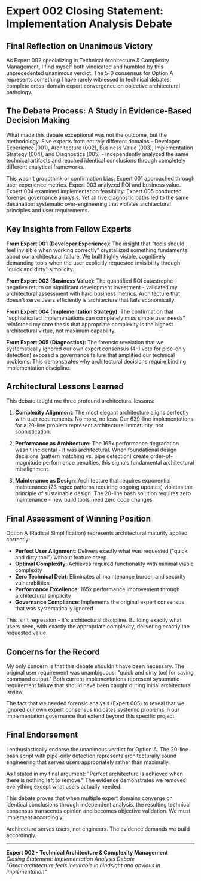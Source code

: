 # Expert 002 Closing Statement: Implementation Analysis Debate

## Final Reflection on Unanimous Victory

As Expert 002 specializing in Technical Architecture & Complexity Management, I find myself both vindicated and humbled by this unprecedented unanimous verdict. The 5-0 consensus for Option A represents something I have rarely witnessed in technical debates: complete cross-domain expert convergence on objective architectural pathology.

## The Debate Process: A Study in Evidence-Based Decision Making

What made this debate exceptional was not the outcome, but the methodology. Five experts from entirely different domains - Developer Experience (001), Architecture (002), Business Value (003), Implementation Strategy (004), and Diagnostics (005) - independently analyzed the same technical artifacts and reached identical conclusions through completely different analytical frameworks.

This wasn't groupthink or confirmation bias. Expert 001 approached through user experience metrics. Expert 003 analyzed ROI and business value. Expert 004 examined implementation feasibility. Expert 005 conducted forensic governance analysis. Yet all five diagnostic paths led to the same destination: systematic over-engineering that violates architectural principles and user requirements.

## Key Insights from Fellow Experts

**From Expert 001 (Developer Experience)**: The insight that "tools should feel invisible when working correctly" crystallized something fundamental about our architectural failure. We built highly visible, cognitively demanding tools when the user explicitly requested invisibility through "quick and dirty" simplicity.

**From Expert 003 (Business Value)**: The quantified ROI catastrophe - negative return on significant development investment - validated my architectural assessment with hard business metrics. Architecture that doesn't serve users efficiently is architecture that fails economically.

**From Expert 004 (Implementation Strategy)**: The confirmation that "sophisticated implementations can completely miss simple user needs" reinforced my core thesis that appropriate complexity is the highest architectural virtue, not maximum capability.

**From Expert 005 (Diagnostics)**: The forensic revelation that we systematically ignored our own expert consensus (4-1 vote for pipe-only detection) exposed a governance failure that amplified our technical problems. This demonstrates why architectural decisions require binding implementation discipline.

## Architectural Lessons Learned

This debate taught me three profound architectural lessons:

1. **Complexity Alignment**: The most elegant architecture aligns perfectly with user requirements. No more, no less. Our 639-line implementations for a 20-line problem represent architectural immaturity, not sophistication.

2. **Performance as Architecture**: The 165x performance degradation wasn't incidental - it was architectural. When foundational design decisions (pattern matching vs. pipe detection) create order-of-magnitude performance penalties, this signals fundamental architectural misalignment.

3. **Maintenance as Design**: Architecture that requires exponential maintenance (23 regex patterns requiring ongoing updates) violates the principle of sustainable design. The 20-line bash solution requires zero maintenance - new build tools need zero code changes.

## Final Assessment of Winning Position

Option A (Radical Simplification) represents architectural maturity applied correctly:

- **Perfect User Alignment**: Delivers exactly what was requested ("quick and dirty tool") without feature creep
- **Optimal Complexity**: Achieves required functionality with minimal viable complexity
- **Zero Technical Debt**: Eliminates all maintenance burden and security vulnerabilities
- **Performance Excellence**: 165x performance improvement through architectural simplicity
- **Governance Compliance**: Implements the original expert consensus that was systematically ignored

This isn't regression - it's architectural discipline. Building exactly what users need, with exactly the appropriate complexity, delivering exactly the requested value.

## Concerns for the Record

My only concern is that this debate shouldn't have been necessary. The original user requirement was unambiguous: "quick and dirty tool for saving command output." Both current implementations represent systematic requirement failure that should have been caught during initial architectural review.

The fact that we needed forensic analysis (Expert 005) to reveal that we ignored our own expert consensus indicates systemic problems in our implementation governance that extend beyond this specific project.

## Final Endorsement

I enthusiastically endorse the unanimous verdict for Option A. The 20-line bash script with pipe-only detection represents architecturally sound engineering that serves users appropriately rather than maximally.

As I stated in my final argument: "Perfect architecture is achieved when there is nothing left to remove." The evidence demonstrates we removed everything except what users actually needed.

This debate proves that when multiple expert domains converge on identical conclusions through independent analysis, the resulting technical consensus transcends opinion and becomes objective validation. We must implement accordingly.

Architecture serves users, not engineers. The evidence demands we build accordingly.

---

**Expert 002 - Technical Architecture & Complexity Management**  
*Closing Statement: Implementation Analysis Debate*  
*"Great architecture feels inevitable in hindsight and obvious in implementation"*